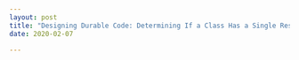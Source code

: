 ```yaml
---
layout: post
title: "Designing Durable Code: Determining If a Class Has a Single Responsibility"
date: 2020-02-07

---
```

